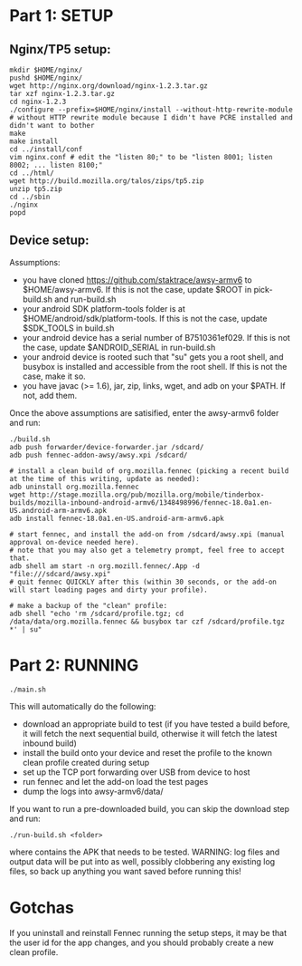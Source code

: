 Part 1: SETUP
=============

Nginx/TP5 setup:
----------------

    mkdir $HOME/nginx/
    pushd $HOME/nginx/
    wget http://nginx.org/download/nginx-1.2.3.tar.gz
    tar xzf nginx-1.2.3.tar.gz
    cd nginx-1.2.3
    ./configure --prefix=$HOME/nginx/install --without-http-rewrite-module  # without HTTP rewrite module because I didn't have PCRE installed and didn't want to bother
    make
    make install
    cd ../install/conf
    vim nginx.conf # edit the "listen 80;" to be "listen 8001; listen 8002; ... listen 8100;"
    cd ../html/
    wget http://build.mozilla.org/talos/zips/tp5.zip
    unzip tp5.zip
    cd ../sbin
    ./nginx
    popd

Device setup:
-------------

Assumptions:
* you have cloned https://github.com/staktrace/awsy-armv6 to $HOME/awsy-armv6. If this is not the case, update $ROOT in pick-build.sh and run-build.sh
* your android SDK platform-tools folder is at $HOME/android/sdk/platform-tools. If this is not the case, update $SDK_TOOLS in build.sh
* your android device has a serial number of B7510361ef029. If this is not the case, update $ANDROID_SERIAL in run-build.sh
* your android device is rooted such that "su" gets you a root shell, and busybox is installed and accessible from the root shell. If this is not the case, make it so.
* you have javac (>= 1.6), jar, zip, links, wget, and adb on your $PATH. If not, add them.

Once the above assumptions are satisified, enter the awsy-armv6 folder and run:

    ./build.sh
    adb push forwarder/device-forwarder.jar /sdcard/
    adb push fennec-addon-awsy/awsy.xpi /sdcard/
    
    # install a clean build of org.mozilla.fennec (picking a recent build at the time of this writing, update as needed):
    adb uninstall org.mozilla.fennec
    wget http://stage.mozilla.org/pub/mozilla.org/mobile/tinderbox-builds/mozilla-inbound-android-armv6/1348498996/fennec-18.0a1.en-US.android-arm-armv6.apk
    adb install fennec-18.0a1.en-US.android-arm-armv6.apk

    # start fennec, and install the add-on from /sdcard/awsy.xpi (manual approval on-device needed here).
    # note that you may also get a telemetry prompt, feel free to accept that.
    adb shell am start -n org.mozill.fennec/.App -d "file:///sdcard/awsy.xpi"
    # quit fennec QUICKLY after this (within 30 seconds, or the add-on will start loading pages and dirty your profile).

    # make a backup of the "clean" profile:
    adb shell "echo 'rm /sdcard/profile.tgz; cd /data/data/org.mozilla.fennec && busybox tar czf /sdcard/profile.tgz *' | su"

Part 2: RUNNING
===============

    ./main.sh

This will automatically do the following:
* download an appropriate build to test (if you have tested a build before, it will fetch the next sequential build, otherwise it will fetch the latest inbound build)
* install the build onto your device and reset the profile to the known clean profile created during setup
* set up the TCP port forwarding over USB from device to host
* run fennec and let the add-on load the test pages
* dump the logs into awsy-armv6/data/<buildid>

If you want to run a pre-downloaded build, you can skip the download step and run:

    ./run-build.sh <folder>

where <folder> contains the APK that needs to be tested.
WARNING: log files and output data will be put into <folder> as well, possibly clobbering any existing log files, so back up anything you want saved before running this!

Gotchas
=======

If you uninstall and reinstall Fennec running the setup steps, it may be that the user id for the app changes, and you should probably create a new clean profile.
